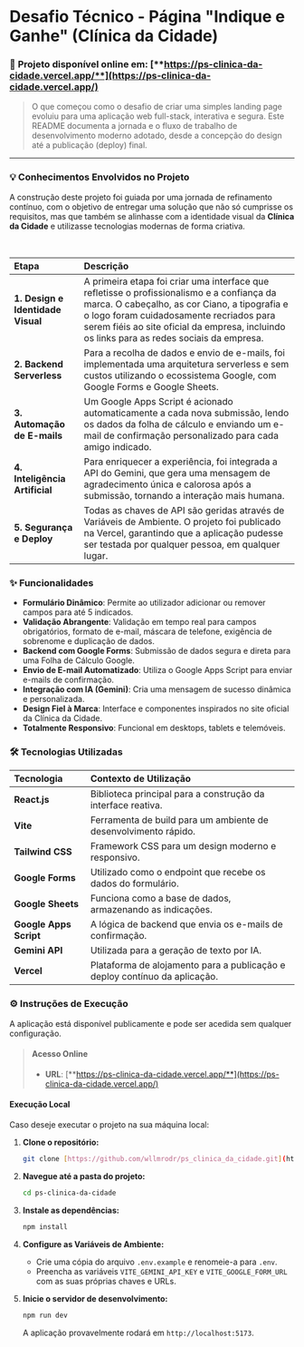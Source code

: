 # Desafio Técnico - Página "Indique e Ganhe" (Clínica da Cidade)

### 🚀 **Projeto disponível online em:** [**https://ps-clinica-da-cidade.vercel.app/**](https://ps-clinica-da-cidade.vercel.app/)

> O que começou como o desafio de criar uma simples landing page evoluiu para uma aplicação web full-stack, interativa e segura. Este README documenta a jornada e o fluxo de trabalho de desenvolvimento moderno adotado, desde a concepção do design até a publicação (deploy) final.

---

### 💡 Conhecimentos Envolvidos no Projeto

A construção deste projeto foi guiada por uma jornada de refinamento contínuo, com o objetivo de entregar uma solução que não só cumprisse os requisitos, mas que também se alinhasse com a identidade visual da **Clínica da Cidade** e utilizasse tecnologias modernas de forma criativa.

<br>

| Etapa | Descrição |
| :--- | :--- |
| **1. Design e Identidade Visual** | A primeira etapa foi criar uma interface que refletisse o profissionalismo e a confiança da marca. O cabeçalho, as cor Ciano, a tipografia e o logo foram cuidadosamente recriados para serem fiéis ao site oficial da empresa, incluindo os links para as redes sociais da empresa. |
| **2. Backend Serverless** | Para a recolha de dados e envio de e-mails, foi implementada uma arquitetura serverless e sem custos utilizando o ecossistema Google, com Google Forms e Google Sheets. |
| **3. Automação de E-mails** | Um Google Apps Script é acionado automaticamente a cada nova submissão, lendo os dados da folha de cálculo e enviando um e-mail de confirmação personalizado para cada amigo indicado. |
| **4. Inteligência Artificial** | Para enriquecer a experiência, foi integrada a API do Gemini, que gera uma mensagem de agradecimento única e calorosa após a submissão, tornando a interação mais humana. |
| **5. Segurança e Deploy** | Todas as chaves de API são geridas através de Variáveis de Ambiente. O projeto foi publicado na Vercel, garantindo que a aplicação pudesse ser testada por qualquer pessoa, em qualquer lugar. |

### ✨ Funcionalidades

* **Formulário Dinâmico**: Permite ao utilizador adicionar ou remover campos para até 5 indicados.
* **Validação Abrangente**: Validação em tempo real para campos obrigatórios, formato de e-mail, máscara de telefone, exigência de sobrenome e duplicação de dados.
* **Backend com Google Forms**: Submissão de dados segura e direta para uma Folha de Cálculo Google.
* **Envio de E-mail Automatizado**: Utiliza o Google Apps Script para enviar e-mails de confirmação.
* **Integração com IA (Gemini)**: Cria uma mensagem de sucesso dinâmica e personalizada.
* **Design Fiel à Marca**: Interface e componentes inspirados no site oficial da Clínica da Cidade.
* **Totalmente Responsivo**: Funcional em desktops, tablets e telemóveis.

### 🛠️ Tecnologias Utilizadas

| Tecnologia | Contexto de Utilização |
| :--- | :--- |
| **React.js** | Biblioteca principal para a construção da interface reativa. |
| **Vite** | Ferramenta de build para um ambiente de desenvolvimento rápido. |
| **Tailwind CSS** | Framework CSS para um design moderno e responsivo. |
| **Google Forms** | Utilizado como o endpoint que recebe os dados do formulário. |
| **Google Sheets**| Funciona como a base de dados, armazenando as indicações. |
| **Google Apps Script**| A lógica de backend que envia os e-mails de confirmação. |
| **Gemini API** | Utilizada para a geração de texto por IA. |
| **Vercel** | Plataforma de alojamento para a publicação e deploy contínuo da aplicação. |

### ⚙️ Instruções de Execução

A aplicação está disponível publicamente e pode ser acedida sem qualquer configuração.

> #### **Acesso Online**
> * **URL**: [**https://ps-clinica-da-cidade.vercel.app/**](https://ps-clinica-da-cidade.vercel.app/)

#### **Execução Local**

Caso deseje executar o projeto na sua máquina local:

1.  **Clone o repositório:**
    ```bash
    git clone [https://github.com/wllmrodr/ps_clinica_da_cidade.git](https://github.com/wllmrodr/ps_clinica_da_cidade.git)
    ```

2.  **Navegue até a pasta do projeto:**
    ```bash
    cd ps-clinica-da-cidade
    ```

3.  **Instale as dependências:**
    ```bash
    npm install
    ```

4.  **Configure as Variáveis de Ambiente:**
    * Crie uma cópia do arquivo `.env.example` e renomeie-a para `.env`.
    * Preencha as variáveis `VITE_GEMINI_API_KEY` e `VITE_GOOGLE_FORM_URL` com as suas próprias chaves e URLs.

5.  **Inicie o servidor de desenvolvimento:**
    ```bash
    npm run dev
    ```


    A aplicação provavelmente rodará em `http://localhost:5173`.






